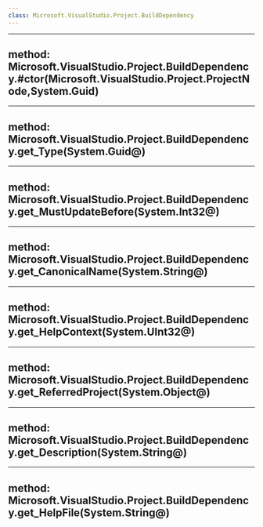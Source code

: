 ```yaml
---
class: Microsoft.VisualStudio.Project.BuildDependency
---
```


---
method: Microsoft.VisualStudio.Project.BuildDependency.#ctor(Microsoft.VisualStudio.Project.ProjectNode,System.Guid)
---

---
method: Microsoft.VisualStudio.Project.BuildDependency.get_Type(System.Guid@)
---

---
method: Microsoft.VisualStudio.Project.BuildDependency.get_MustUpdateBefore(System.Int32@)
---

---
method: Microsoft.VisualStudio.Project.BuildDependency.get_CanonicalName(System.String@)
---

---
method: Microsoft.VisualStudio.Project.BuildDependency.get_HelpContext(System.UInt32@)
---

---
method: Microsoft.VisualStudio.Project.BuildDependency.get_ReferredProject(System.Object@)
---

---
method: Microsoft.VisualStudio.Project.BuildDependency.get_Description(System.String@)
---

---
method: Microsoft.VisualStudio.Project.BuildDependency.get_HelpFile(System.String@)
---

